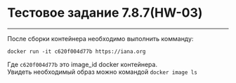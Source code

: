 # Тестовое задание 7.8.7(HW-03)
***
После сборки контейнера необходимо выполнить комманду:<br>
``` shell
docker run -it c620f004d77b https://iana.org
```
Где `c620f004d77b` это image_id docker контейнера. <br>
Увидеть необходимый образ можно командой ``` docker image ls ```

